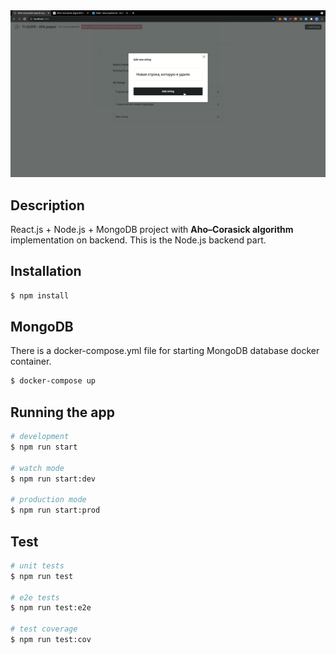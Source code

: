 <img src="https://raw.githubusercontent.com/Gamurar/docs/master/apa.gif">

## Description

React.js + Node.js + MongoDB project with **Aho–Corasick algorithm** implementation on backend.
This is the Node.js backend part.

## Installation

```bash
$ npm install
```
## MongoDB
There is a docker-compose.yml file for starting MongoDB database docker container.
```bash
$ docker-compose up
```

## Running the app

```bash
# development
$ npm run start

# watch mode
$ npm run start:dev

# production mode
$ npm run start:prod
```

## Test

```bash
# unit tests
$ npm run test

# e2e tests
$ npm run test:e2e

# test coverage
$ npm run test:cov
```
